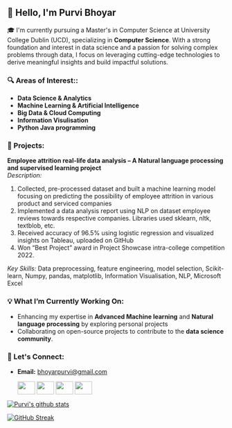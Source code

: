 

## 👋 Hello, I'm Purvi Bhoyar

🎓 I'm currently pursuing a Master's in Computer Science at University College Dublin (UCD), specializing in **Computer Science**. With a strong foundation and interest in data science and a passion for solving complex problems through data, I focus on leveraging cutting-edge technologies to derive meaningful insights and build impactful solutions.

### 🔍 Areas of Interest::
- **Data Science & Analytics**
- **Machine Learning & Artificial Intelligence**
- **Big Data & Cloud Computing**
- **Information Visulisation**
- **Python Java programming**

### 🚀 Projects:
 **Employee attrition real-life data analysis – A Natural language processing and supervised learning project**  
   *Description:* 
1.	Collected, pre-processed dataset and built a machine learning model focusing on predicting the possibility of employee attrition in various product and serviced companies
2.	Implemented a data analysis report using NLP on dataset employee reviews towards respective companies. Libraries used sklearn, nltk, textblob, etc.
3.	Received accuracy of 96.5% using logistic regression and visualized insights on Tableau, uploaded on GitHub
4.	Won “Best Project” award in Project Showcase intra-college competition 2022. 

*Key Skills:* Data preprocessing, feature engineering, model selection, Scikit-learn, Numpy, pandas, matplotlib, Information Visualisation, NLP, Microsoft Excel


### 💡 What I’m Currently Working On:
- Enhancing my expertise in **Advanced Machine learning** and **Natural language processing** by exploring personal projects
- Collaborating on open-source projects to contribute to the **data science community**.

### 🔗 Let's Connect:
- **Email:** bhoyarpurvi@gmail.com
 
  <a href="https://www.linkedin.com/in/purvi-bhoyar-50b6561b1/" rel="nofollow"><img align="center" src="https://raw.githubusercontent.com/rahuldkjain/github-profile-readme-generator/master/src/images/icons/Social/linked-in-alt.svg" alt="" height="30" width="40" style="max-width: 100%;"></a>
   <a href="https://twitter.com/BhoyarPurvi" rel="nofollow"><img align="center" src="https://raw.githubusercontent.com/rahuldkjain/github-profile-readme-generator/master/src/images/icons/Social/twitter.svg" alt="" height="30" width="40" style="max-width: 100%;"></a> 
   <a href="https://www.hackerearth.com/@bhoyarpurvi" rel="nofollow"><img align="center" src="https://raw.githubusercontent.com/rahuldkjain/github-profile-readme-generator/master/src/images/icons/Social/hackerearth.svg" alt="" height="30" width="40" style="max-width: 100%;"></a>
  <a href="https://www.hackerrank.com/bhoyarpurvi" rel="nofollow"><img align="center" src="https://raw.githubusercontent.com/rahuldkjain/github-profile-readme-generator/master/src/images/icons/Social/hackerrank.svg" alt="" height="30" width="40" style="max-width: 100%;"></a>



[![Purvi's github stats](https://github-readme-stats.vercel.app/api?username=PurviBhoyar21&count_private=true&show_icons=true&theme=radical&hide_rank=false)](https://github.com/Purvibhoyar/github-readme-stats) 

[![GitHub Streak](https://github-readme-streak-stats.herokuapp.com/?user=PurviBhoyar21&theme=dark)](https://github.com/Purvibhoyar/github-readme-stats)


<!--
- 👯 I’m looking to collaborate on ...
- 🤔 I’m looking for help with ...
- 💬 Ask me about ...
- 📫 How to reach me: ...
- 😄 Pronouns: ...
- ⚡ Fun fact: ...
-->
